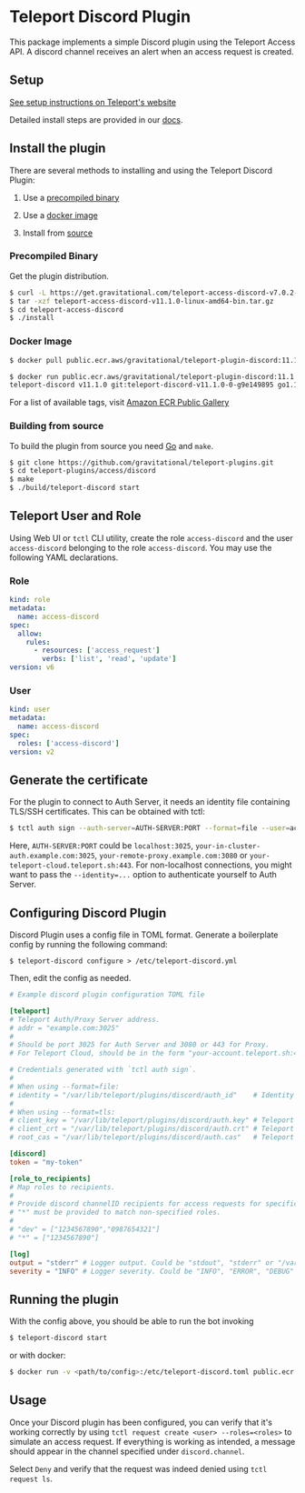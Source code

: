 # Teleport Discord Plugin

This package implements a simple Discord plugin using the Teleport Access API. A discord channel receives an alert when an access request is created.

## Setup

[See setup instructions on Teleport's website](https://goteleport.com/teleport/docs/enterprise/workflow/ssh_approval_discord/)

Detailed install steps are provided in our [docs](https://goteleport.com/docs/enterprise/workflow/ssh-approval-discord/).

## Install the plugin

There are several methods to installing and using the Teleport Discord Plugin:

1. Use a [precompiled binary](#precompiled-binary)

2. Use a [docker image](#docker-image)

3. Install from [source](#building-from-source)

### Precompiled Binary

Get the plugin distribution.

```bash
$ curl -L https://get.gravitational.com/teleport-access-discord-v7.0.2-linux-amd64-bin.tar.gz
$ tar -xzf teleport-access-discord-v11.1.0-linux-amd64-bin.tar.gz
$ cd teleport-access-discord
$ ./install
```

### Docker Image
```bash
$ docker pull public.ecr.aws/gravitational/teleport-plugin-discord:11.1.0
```

```bash
$ docker run public.ecr.aws/gravitational/teleport-plugin-discord:11.1.0 version
teleport-discord v11.1.0 git:teleport-discord-v11.1.0-0-g9e149895 go1.19.1
```

For a list of available tags, visit [Amazon ECR Public Gallery](https://gallery.ecr.aws/gravitational/teleport-plugin-discord)

### Building from source

To build the plugin from source you need [Go](https://go.dev/) and `make`.

```bash
$ git clone https://github.com/gravitational/teleport-plugins.git
$ cd teleport-plugins/access/discord
$ make
$ ./build/teleport-discord start
```

## Teleport User and Role

Using Web UI or `tctl` CLI utility, create the role `access-discord` and the user `access-discord` belonging to the role `access-discord`. You may use the following YAML declarations.

### Role

```yaml
kind: role
metadata:
  name: access-discord
spec:
  allow:
    rules:
      - resources: ['access_request']
        verbs: ['list', 'read', 'update']
version: v6
```

### User

```yaml
kind: user
metadata:
  name: access-discord
spec:
  roles: ['access-discord']
version: v2
```

## Generate the certificate

For the plugin to connect to Auth Server, it needs an identity file containing TLS/SSH certificates. This can be obtained with tctl:

```bash
$ tctl auth sign --auth-server=AUTH-SERVER:PORT --format=file --user=access-discord --out=/var/lib/teleport/plugins/discord/auth_id --ttl=8760h
```

Here, `AUTH-SERVER:PORT` could be `localhost:3025`, `your-in-cluster-auth.example.com:3025`, `your-remote-proxy.example.com:3080` or `your-teleport-cloud.teleport.sh:443`. For non-localhost connections, you might want to pass the `--identity=...` option to authenticate yourself to Auth Server.

## Configuring Discord Plugin

Discord Plugin uses a config file in TOML format. Generate a boilerplate config
by running the following command:

```
$ teleport-discord configure > /etc/teleport-discord.yml
```

Then, edit the config as needed.

```TOML
# Example discord plugin configuration TOML file

[teleport]
# Teleport Auth/Proxy Server address.
# addr = "example.com:3025"
#
# Should be port 3025 for Auth Server and 3080 or 443 for Proxy.
# For Teleport Cloud, should be in the form "your-account.teleport.sh:443".

# Credentials generated with `tctl auth sign`.
#
# When using --format=file:
# identity = "/var/lib/teleport/plugins/discord/auth_id"    # Identity file
#
# When using --format=tls:
# client_key = "/var/lib/teleport/plugins/discord/auth.key" # Teleport TLS secret key
# client_crt = "/var/lib/teleport/plugins/discord/auth.crt" # Teleport TLS certificate
# root_cas = "/var/lib/teleport/plugins/discord/auth.cas"   # Teleport CA certs

[discord]
token = "my-token"

[role_to_recipients]
# Map roles to recipients.
#
# Provide discord channelID recipients for access requests for specific roles. 
# "*" must be provided to match non-specified roles.
#
# "dev" = ["1234567890","0987654321"]
# "*" = ["1234567890"]

[log]
output = "stderr" # Logger output. Could be "stdout", "stderr" or "/var/lib/teleport/discord.log"
severity = "INFO" # Logger severity. Could be "INFO", "ERROR", "DEBUG" or "WARN".
```

## Running the plugin

With the config above, you should be able to run the bot invoking

```bash
$ teleport-discord start
```

or with docker:

```bash
$ docker run -v <path/to/config>:/etc/teleport-discord.toml public.ecr.aws/gravitational/teleport-plugin-discord:11.1.0 start
```

## Usage

Once your Discord plugin has been configured, you can verify that it's working
correctly by using `tctl request create <user> --roles=<roles>` to simulate an
access request. If everything is working as intended, a message should appear
in the channel specified under `discord.channel`.

Select `Deny` and verify that the request was indeed denied using
`tctl request ls`.
